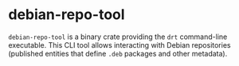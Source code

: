 # debian-repo-tool

`debian-repo-tool` is a binary crate providing the `drt` command-line
executable. This CLI tool allows interacting with Debian repositories
(published entities that define `.deb` packages and other metadata).
